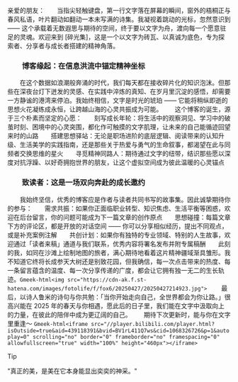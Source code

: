 亲爱的朋友：​
&emsp;&emsp;当指尖轻触键盘，第一行文字落在屏幕的瞬间，窗外的梧桐正与春风私语，叶片翻动如翻动一本未写满的诗集。我凝视着跳动的光标，忽然意识到 —— 这个承载着无数遐思与期待的空间，终于要以文字为舟，渡向每一个愿意驻足的灵魂。欢迎来到 [碎光集]，这是一个以文字为砖瓦、以真诚为底色，专为探索者、分享者与成长者搭建的精神角落。​
### &emsp;&emsp;博客缘起：在信息洪流中锚定精神坐标​
&emsp;&emsp;在这个数据如浪潮般奔涌的时代，我们每天都在接收碎片化的知识泡沫。但那些在深夜台灯下迸发的灵感、在实践中淬炼的真知、在岁月里沉淀的感悟，却需要一方静谧的港湾来停泊。我始终相信，文字是时光的琥珀 —— 它能将稍纵即逝的思想火花凝练成永恒，让跨越山海的心灵共振成为可能。​
&emsp;&emsp;这个博客的诞生，源于三个朴素而坚定的心愿：​
&emsp;&emsp;刻写成长年轮：将生活中的观察洞见、学习中的破茧时刻、困境中的心灵突围，都化作可触摸的文字肌理，让未来的自己能循迹回望来时的山路​
&emsp;&emsp;搭建思想驿站：无论是职场进阶的底层逻辑、阅读带来的认知升级、生活美学的实践指南，还是那些关于热爱与勇气的生命叙事，都渴望在此与同频者交换思维的星火​
&emsp;&emsp;寻觅精神同路人：期待通过文字的纽带，结识那些愿以深度对抗浮躁、以好奇拥抱世界的朋友，让这个虚拟空间成为彼此温暖的心灵锚点​
### &emsp;&emsp;致读者：这是一场双向奔赴的成长邀约​
&emsp;&emsp;我始终坚信，优秀的博客应是作者与读者共同书写的故事集。因此诚挚期待你的参与：​
&emsp;&emsp;需求共振：如果你正面临职业转型、知识焦虑、生活平衡等困惑，欢迎在后台留言，你的问题可能成为下一篇文章的创作原点​
&emsp;&emsp;思想碰撞：每篇文章下方的评论区，都是开放的对话空间 —— 你可以分享相似经历，提出不同观点，或是补充案例注解​
&emsp;&emsp;共创计划：如果你有独特的专业领域、特别的人生故事，欢迎通过「读者来稿」通道与我们联系，优秀内容将署名发布并附专属稿酬​
&emsp;&emsp;此刻的我，如同在沙滩上绘制地图的旅者，满心期待地看着这片精神疆域渐具雏形。我不知道它终将长成参天大树还是别致花园，但我确信，每一次点击带来的热度、每一条留言蕴含的温度、每一次分享传递的广度，都会让它拥有独一无二的生长轨迹。​
`Gmeek-html<img src="https://cdn-ak.f.st-hatena.com/images/fotolife/f/fox6/20250427/20250427214923.jpg">`
&emsp;&emsp;最后，以诗人鲁米的诗句与你共勉：「当你开始走向自己，全世界都会为你让路。」很高兴能在 2025 年的春天与你相遇，愿此后的日子里，我们能在文字中汲取向上的力量，在彼此的陪伴中成为更辽阔的自己。​
&emsp;&emsp;期待下次更新时，能与你在文字里重逢～
`Gmeek-html<iframe src="//player.bilibili.com/player.html?isOutside=true&aid=439118391&bvid=BV1rL411Q7ws&cid=1068326726&p=1&autoplay=0" scrolling="no" border="0" frameborder="no" framespacing="0" allowfullscreen="true" width="100%" height="460px"></iframe>`
> [!TIP]
> <span class="spoiler">"真正的美，是美在它本身能显出奕奕的神采。"</span>